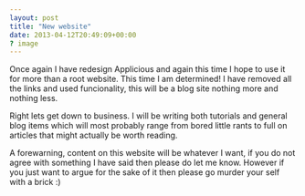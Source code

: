 ```yaml
---
layout: post
title: "New website"
date: 2013-04-12T20:49:09+00:00
? image
---
```


Once again I have redesign Applicious and again this time I hope to use it for more than a root website. This time I am determined! I have removed all the links and used funcionality, this will be a blog site nothing more and nothing less.

<p>Right lets get down to business. I will be writing both tutorials and general blog items which will most probably range from bored little rants to full on articles that might actually be worth reading.</p>
<p>A forewarning, content on this website will be whatever I want, if you do not agree with something I have said then please do let me know. However if you just want to argue for the sake of it then please go murder your self with a brick :)</p>
